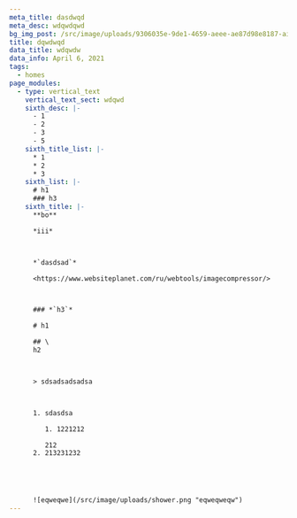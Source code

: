 ```yaml
---
meta_title: dasdwqd
meta_desc: wdqwdqwd
bg_img_post: /src/image/uploads/9306035e-9de1-4659-aeee-ae87d98e8187-airpod_pros.jpg
title: dqwdwqd
data_title: wdqwdw
data_info: April 6, 2021
tags:
  - homes
page_modules:
  - type: vertical_text
    vertical_text_sect: wdqwd
    sixth_desc: |-
      - 1
      - 2
      - 3
      - 5
    sixth_title_list: |-
      * 1
      * 2
      * 3
    sixth_list: |-
      # h1
      ### h3
    sixth_title: |-
      **bo**

      *iii*



      *`dasdsad`*

      <https://www.websiteplanet.com/ru/webtools/imagecompressor/>



      ### *`h3`*

      # h1

      ## \
      h2



      > sdsadsadsadsa



      1. sdasdsa

         1. 1221212

         212
      2. 213231232





      ![eqweqwe](/src/image/uploads/shower.png "eqweqweqw")
---
```


